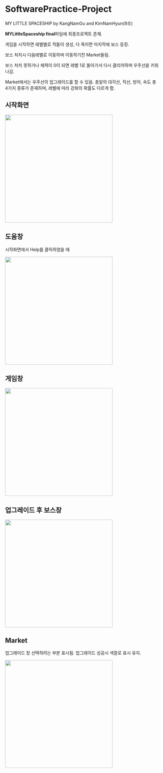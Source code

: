 # SoftwarePractice-Project
MY LITTLE SPACESHIP by KangNamGu and KimNamHyun(9조)

**MYLittleSpaceship final**파일에 최종프로젝트 존재.

게임을 시작하면 레벨별로 적들이 생성, 다 죽이면 마지막에 보스 등장.

보스 처치시 다음레벨로 이동하며 이동하기전 Market들림.

보스 처치 못하거나 체력이 0이 되면 레벨 1로 돌아가서 다시 클리어하며 우주선을 키워나감.

Market에서는 우주선의 업그레이드를 할 수 있음. 총알의 대각선, 직선, 방어, 속도 총 4가지 종류가 존재하며, 레벨에 따라 강화의 확률도 다르게 함.

시작화면
------------
<img width = "350" src="https://user-images.githubusercontent.com/28288186/41351036-16633c28-6f50-11e8-953d-05d01afb4845.png">

도움창
------------
시작화면에서 Help를 클릭하였을 때
<div>
<img width = "350" src="https://user-images.githubusercontent.com/28288186/41351043-18c5bae0-6f50-11e8-945e-2b23702ee261.png">
</div>

게임창
------------
<div>
<img width = "350" src="https://user-images.githubusercontent.com/28288186/41351046-1bdafba0-6f50-11e8-8a55-cda576a2cb4f.png">
</div>

업그레이드 후 보스창
------------
<div>
<img width = "350" src="https://user-images.githubusercontent.com/28288186/41351048-1cff9086-6f50-11e8-85dd-fe4d8612a056.png">
</div>

Market
------------
업그레이드 창 선택하려는 부분 표시됨.
업그레이드 성공시 색깔로 표시 유지.
<div>
<img width = "350" src="https://user-images.githubusercontent.com/28288186/41351051-1f1f9c62-6f50-11e8-805d-70af25e38c21.png">
</div>
